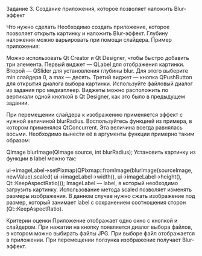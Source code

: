 Задание 3. Создание приложения, которое позволяет наложить Blur-эффект



Что нужно сделать
Необходимо создать приложение, которое позволяет открыть картинку и наложить Blur-эффект. Глубину наложения можно варьировать при помощи слайдера. Пример приложения:



Можно использовать Qt Creator и Qt Designer, чтобы быстро добавить три элемента. Первый виджет — QLabel для отображения картинки. Второй — QSlider для установления глубины blur. Для этого выберите min слайдера 0, а max — десять. Третий виджет — кнопка QPushButton для открытия диалога выбора картинки. Используйте файловый диалог из задания про медиаплеер. Виджеты можно расположить по вертикали одной кнопкой в Qt Designer, как это было в предыдущем задании.

При перемещении слайдера к изображению применяется эффект с нужной величиной blurRadius. Воспользуйтесь функцией из примера, в котором применялся QtConcurrent. Эта величина всегда равнялась восьми. Необходимо вынести её в аргументы функции примерно таким образом:

QImage blurImage(QImage source, int blurRadius);
Установить картинку из функции в label можно так:

ui->imageLabel->setPixmap(QPixmap::fromImage(blurImage(sourceImage, newValue).scaled(
                                    ui->imageLabel->width(),
                                    ui->imageLabel->height(), Qt::KeepAspectRatio)));
ImageLabel — label, в который необходимо загрузить картинку. Использование метода scaled позволяет изменять размеры изображения. В данном случае нужно сжать изображение под размер, который занимает label с сохранением соотношения сторон (Qt::KeepAspectRatio). 



Критерии оценки
Приложение отображает одно окно с кнопкой и слайдером.
При нажатии на кнопку появляется диалог выбора файлов, в котором можно выбирать файлы JPG. При выборе файл отображается в приложении.
При перемещении ползунка изображение получает Blur-эффект.
